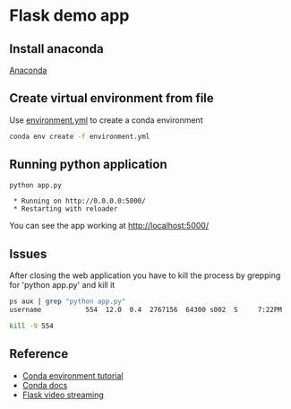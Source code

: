 # Flask demo app

## Install anaconda

[Anaconda](https://www.continuum.io/downloads)

## Create virtual environment from file

Use [environment.yml](environment.yml) to create a conda environment

```zsh
conda env create -f environment.yml
```

## Running python application

```zsh
python app.py
```

```output
 * Running on http://0.0.0.0:5000/
 * Restarting with reloader
```

You can see the app working at [http://localhost:5000/](http://localhost:5000/)

## Issues
After closing the web application you have to kill the process by grepping for 'python app.py' and kill it

```zsh
ps aux | grep "python app.py"
username           554  12.0  0.4  2767156  64300 s002  S     7:22PM   1:26.78 /Users/username/miniconda3/envs/opencv/bin/python app.py

kill -9 554
```


## Reference

- [Conda environment tutorial](http://www.naren.me/2017-02-28-Using-Anaconda-for-creating-virtual-environment/)
- [Conda docs](https://conda.io/docs/using/envs.html)
- [Flask video streaming](https://github.com/miguelgrinberg/flask-video-streaming)